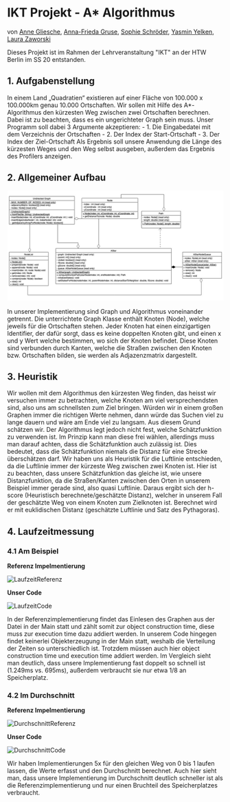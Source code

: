 # IKT Projekt - A* Algorithmus

von [Anne Gliesche](https://github.com/spielogabi), [Anna-Frieda Gruse](https://github.com/cosmoem), [Sophie Schröder](https://github.com/sophieschrder), [Yasmin Yelken](https://github.com/yyasemin), [Laura Zaworski](https://github.com/LauraZaworski)

Dieses Projekt ist im Rahmen der Lehrveranstaltung "IKT" an der HTW Berlin im SS 20 entstanden.

## 1. Aufgabenstellung

In einem Land „Quadratien“ existieren auf einer Fläche von 100.000 x 100.000km genau 10.000 Ortschaften.
Wir sollen mit Hilfe des A*-Algorithmus den kürzesten Weg zwischen zwei Ortschaften berechnen. Dabei ist zu beachten, dass es ein ungerichteter Graph sein muss. 
Unser Programm soll dabei 3 Argumente akzeptieren:
	- 1. Die Eingabedatei mit dem Verzeichnis der Ortschaften
	- 2. Der Index der Start-Ortschaft
	- 3. Der Index der Ziel-Ortschaft
Als Ergebnis soll unsere Anwendung die Länge des kürzesten Weges und den Weg selbst ausgeben, außerdem das Ergebnis des Profilers anzeigen.

## 2. Allgemeiner Aufbau

![Klassendiagramm](klassendiagramm.png)

In unserer Implementierung sind Graph und Algorithmus voneinander getrennt. Die unterrichtete Graph Klasse enthält Knoten (Node), welche jeweils für die Ortschaften stehen. Jeder Knoten hat einen einzigartigen Identifier, der dafür sorgt, dass es keine doppelten Knoten gibt, und einen x und y Wert welche bestimmen, wo sich der Knoten befindet. 
Diese Knoten sind verbunden durch Kanten, welche die Straßen zwischen den Knoten bzw. Ortschaften bilden, sie werden als Adjazenzmatrix dargestellt.

## 3. Heuristik

Wir wollen mit dem Algorithmus den kürzesten Weg finden, das heisst wir versuchen immer zu betrachten, welche Knoten am viel versprechendsten sind, also uns am schnellsten zum Ziel bringen. Würden wir in einem großen Graphen immer die richtigen Werte nehmen, dann würde das Suchen viel zu lange dauern und wäre am Ende viel zu langsam. Aus diesem Grund schätzen wir. Der Algorithmus legt jedoch nicht fest, welche Schätzfunktion zu verwenden ist. Im Prinzip kann man diese frei wählen, allerdings muss man darauf achten, dass die Schätzfunktion auch zulässig ist. 
Dies bedeutet, dass die Schätzfunktion niemals die Distanz für eine Strecke überschätzen darf.
Wir haben uns als Heuristik für die Luftlinie entschieden, da die Luftlinie immer der kürzeste Weg zwischen zwei Knoten ist. Hier ist zu beachten, dass unsere Schätzfunktion das gleiche ist, wie unsere Distanzfunktion, da die Straßen/Kanten zwischen den Orten in unserem Beispiel immer gerade sind, also quasi Luftlinie. 
Daraus ergibt sich der h-score (Heuristisch berechnete/geschätzte Distanz), welcher in unserem Fall der geschätzte Weg von einem Knoten zum Zielknoten ist. Berechnet wird er mit euklidischen Distanz (geschätzte Luftlinie und Satz des Pythagoras).

## 4. Laufzeitmessung

### 4.1 Am Beispiel

**Referenz Impelmentierung**

![LaufzeitReferenz](laufzeitreferenz.png)

**Unser Code**

![LaufzeitCode](laufzeitcode.png)

In der Referenzimplementierung findet das Einlesen des Graphen aus der Datei in der Main statt und zählt somit zur object construction time, diese muss zur execution time dazu addiert werden. In unserem Code hingegen findet keinerlei Objekterzeugung in der Main statt, weshalb die Verteilung der Zeiten so unterschiedlich ist. Trotzdem müssen auch hier object construction time und execution time addiert werden.
Im Vergleich sieht man deutlich, dass unsere Implementierung fast doppelt so schnell ist (1.249ms vs. 695ms), außerdem verbraucht sie nur etwa 1/8 an Speicherplatz.

### 4.2 Im Durchschnitt

**Referenz Impelmentierung**

![DurchschnittReferenz](durchschnittreferenz.png)

**Unser Code**

![DurchschnittCode](durchschnittcode.png)

Wir haben Implementierungen 5x für den gleichen Weg von 0 bis 1 laufen lassen, die Werte erfasst und den Durchschnitt berechnet. Auch hier sieht man, dass unsere Implementierung im Durchschnitt deutlich schneller ist als die Referenzimplementierung und nur einen Bruchteil des Speicherplatzes verbraucht.
